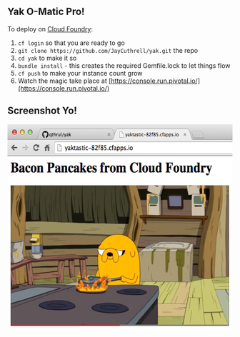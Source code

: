 ## Yak O-Matic Pro!

To deploy on [Cloud Foundry](https://console.run.pivotal.io/download_cli):

1. `cf login` so that you are ready to go
2. `git clone https://github.com/JayCuthrell/yak.git` the repo
3. `cd yak` to make it so
4. `bundle install` - this creates the required Gemfile.lock to let things flow
5. `cf push` to make your instance count grow
6. Watch the magic take place at [https://console.run.pivotal.io/](https://console.run.pivotal.io/)

## Screenshot Yo!

<img src="https://raw.githubusercontent.com/JayCuthrell/yak/andyp/screenshot.png" width="577" height="464" alt="yak shaving with Cloud Foundry"></a>
